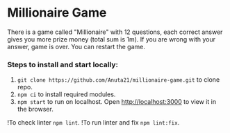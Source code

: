 # Millionaire Game

There is a game called "Millionaire" with 12 questions, each correct answer gives you more prize money (total sum is 1m). If you are wrong with your answer, game is over. You can restart the game.

### Steps to install and start locally:

1. `git clone https://github.com/Anuta21/millionaire-game.git` to clone repo.
2. `npm ci` to install required modules.
3. `npm start` to run on localhost. Open [http://localhost:3000](http://localhost:3000) to view it in the browser.

!To check linter `npm lint`.
!To run linter and fix `npm lint:fix`.
